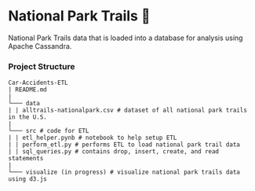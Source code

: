 # National Park Trails :sunrise_over_mountains:

National Park Trails data that is loaded into a database for analysis using Apache Cassandra.

### Project Structure
```
Car-Accidents-ETL
| README.md
| 
└─── data
| | alltrails-nationalpark.csv # dataset of all national park trails in the U.S. 
|
└─── src # code for ETL
| | etl_helper.pynb # notebook to help setup ETL
| | perform_etl.py # performs ETL to load national park trail data
| | sql_queries.py # contains drop, insert, create, and read statements
|
└─── visualize (in progress) # visualize national park trails data using d3.js
```
